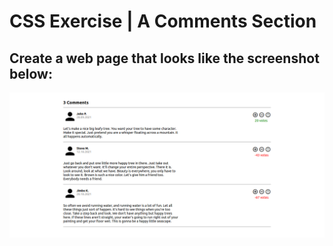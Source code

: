 # CSS Exercise | A Comments Section
## Create a web page that looks like the screenshot below:
![CSS Exercise - Preview](./design/preview.png)
